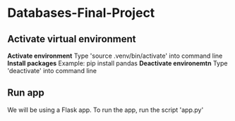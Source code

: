 # Databases-Final-Project

## Activate virtual environment 

**Activate environment** Type 'source .venv/bin/activate' into command line
**Install packages** Example: pip install pandas 
**Deactivate environemtn** Type 'deactivate' into command line

## Run app 

We will be using a Flask app. To run the app, run the script 'app.py' 